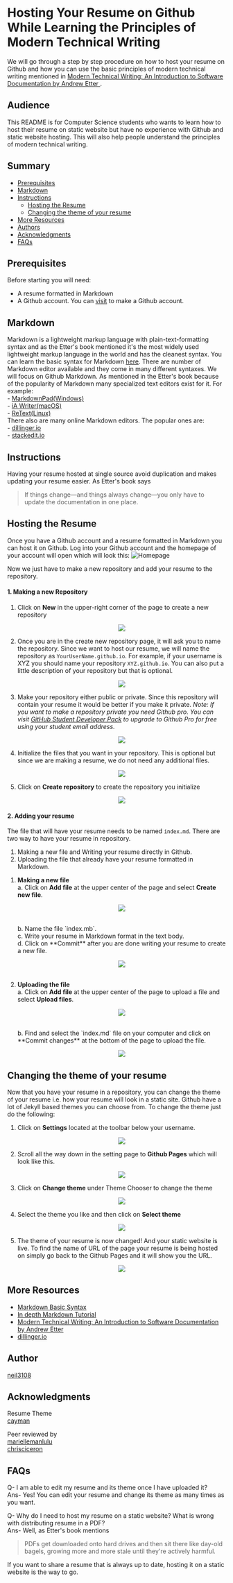# Hosting Your Resume on Github While Learning the Principles of Modern Technical Writing

We will go through a step by step procedure on how to host your resume on Github and how you can use the basic principles of modern technical writing mentioned in [Modern Technical Writing: An Introduction to Software Documentation by Andrew Etter ](https://www.amazon.ca/Modern-Technical-Writing-Introduction-Documentation-ebook/dp/B01A2QL9SS).

## Audience
This README is for Computer Science students who wants to learn how to host their resume on static website but have no experience with Github and static website hosting. This will also help people understand the principles of modern technical writing.

## Summary
- [Prerequisites](#prerequisites)
- [Markdown](#markdown)
- [Instructions](#instructions)
    - [Hosting the Resume](#hosting-the-resume)
    - [Changing the theme of your resume](#changing-the-theme-of-your-resume)
- [More Resources](#more-resources)
- [Authors](#authors)
- [Acknowledgments](#acknowledgments)
- [FAQs](#faqs)

## Prerequisites
Before starting you will need: 
- A resume formatted in Markdown 
- A Github account. You can [visit](https://github.com/) to make a Github account.
## Markdown
Markdown is a lightweight markup language with plain-text-formatting syntax and as the Etter's book mentioned it's the most widely used lightweight markup language in the world and has the cleanest syntax. You can learn the basic syntax for Markdown [here](https://www.markdownguide.org/basic-syntax/). There are number of Markdown editor available and they come in many different syntaxes. We will focus on Github Markdown.
As mentioned in the Etter's book because of the popularity of Markdown many specialized text editors exist for it. For example: <br />
    - [MarkdownPad(Windows)](http://www.markdownpad.com/)<br />
    - [iA Writer(macOS)](https://ia.net/writer)<br />
    - [ReText(Linux)](https://sourceforge.net/directory/development/wordprocessors/os:windows/)<br />
There also are many online Markdown editors. The popular ones are:<br />
    - [dillinger.io](https://dillinger.io/)<br />
    - [stackedit.io](https://stackedit.io/)<br />

## Instructions
Having your resume hosted at single source avoid duplication and makes updating your resume easier. As Etter's book says 
> If things change—and things always change—you only have to update the documentation in one place.  

## Hosting the Resume
Once you have a Github account and a resume formatted in Markdown you can host it on Github. Log into your Github account and the homepage of your account will open which will look this:
![Homepage](image/GithubHomepage.PNG)

Now we just have to make a new repository and add your resume to the repository.
#### **1. Making a new Repository**
1. Click on **New** in the upper-right corner of the page to create a new repository

    <p align="center">
    <img src="image/New.PNG">
    </p>

2. Once you are in the create new repository page, it will ask you to name the repository. Since we want to host our resume, we will name the repository as `YourUserName.github.io`. For example, if your username is XYZ you should name your repository `XYZ.github.io`. You can also put a little description of your repository but that is optional.

    <p align="center">
    <img src="image/Onwer.PNG">
    </p>

3. Make your repository either public or private. Since this repository will contain your resume it would be better if you make it private. *Note: If you want to make a repository private you need Github pro. You can visit [GitHub Student Developer Pack](https://education.github.com/pack) to upgrade to Github Pro for free using your student email address.*

    <p align="center">
    <img src="image/Private.PNG">
    </p>

4. Initialize the files that you want in your repository. This is optional but since we are making a resume, we do not need any additional files.

    <p align="center">
    <img src="image/Additional_File.PNG">
    </p>

5. Click on **Create repository** to create the repository you initialize

    <p align="center">
    <img src="image/Creat.PNG">
    </p>

#### **2. Adding your resume**
The file that will have your resume needs to be named `index.md`. There are two way to have your resume in repository. 
1. Making a new file and Writing your resume directly in Github.
2. Uploading the file that already have your resume formatted in Markdown.

1) **Making a new file** <br />
    a. Click on **Add file** at the upper center of the page and select **Create new file**.
    <p align="center">
    <img src="image/GIF.gif">
    </p>
    <br />
    b. Name the file `index.mb`. <br />
    c. Write your resume in Markdown format in the text body. <br />
    d. Click on **Commit** after you are done writing your resume to create a new file.
    <p align="center">
    <img src="image/Commit.PNG">
    </p>
    <br />
2) **Uploading the file** <br />
    a. Click on **Add file** at the upper center of the page to upload a file and select **Upload files**.
    <p align="center">
    <img src="image/GIFupload.gif">
    </p>
    <br />
    b. Find and select the `index.md` file on your computer and click on **Commit changes** at the bottom of the page to upload the file.
    <p align="center">
    <img src="image/CommitChanges.PNG">
    </p>

## Changing the theme of your resume
Now that you have your resume in a repository, you can change the theme of your resume i.e. how your resume will look in a static site. Github have a lot of Jekyll based themes you can choose from. To change the theme just do the following:

1) Click on **Settings** located at the toolbar below your username. 
    <p align="center">
    <img src="image/Setting.PNG">
    </p>
2) Scroll all the way down in the setting page to **Github Pages** which will look like this.
    <p align="center">
    <img src="image/Githubpages.PNG">
    </p>
3) Click on **Change theme** under Theme Chooser to change the theme
    <p align="center">
    <img src="image/Changetheme.PNG">
    </p>
4) Select the theme you like and then click on **Select theme**
    <p align="center">
    <img src="image/Selecttheme.PNG">
    </p>
5) The theme of your resume is now changed! And your static website is live. To find the name of URL of the page your resume is being hosted on simply go back to the Github Pages and it will show you the URL.  
    <p align="center">
    <img src="image/ResumeGIF.gif">
    </p>
    
## More Resources
- [Markdown Basic Syntax](https://www.markdownguide.org/basic-syntax/)
- [In depth Markdown Tutorial](https://www.markdowntutorial.com/)
- [Modern Technical Writing: An Introduction to Software Documentation by Andrew Etter ](https://www.amazon.ca/Modern-Technical-Writing-Introduction-Documentation-ebook/dp/B01A2QL9SS)
- [dillinger.io](https://dillinger.io/)

## Author
[neil3108](https://github.com/Neil3108/)

## Acknowledgments
Resume Theme <br />
[cayman](https://github.com/pages-themes/cayman) <br />

Peer reviewed by <br />
[mariellemanlulu](https://github.com/mariellemanlulu/) <br />
[chrisciceron](https://github.com/chrisciceron) <br />

## FAQs
Q- I am able to edit my resume and its theme once I have uploaded it? <br />
Ans- Yes! You can edit your resume and change its theme as many times as you want. <br />

Q- Why do I need to host my resume on a static website? What is wrong with distributing resume in a PDF? <br />
Ans- Well, as Etter's book mentions 
> PDFs get downloaded onto hard drives and then sit there like day-old bagels, growing more and more stale until they're actively harmful.

If you want to share a resume that is always up to date, hosting it on a static website is the way to go.










